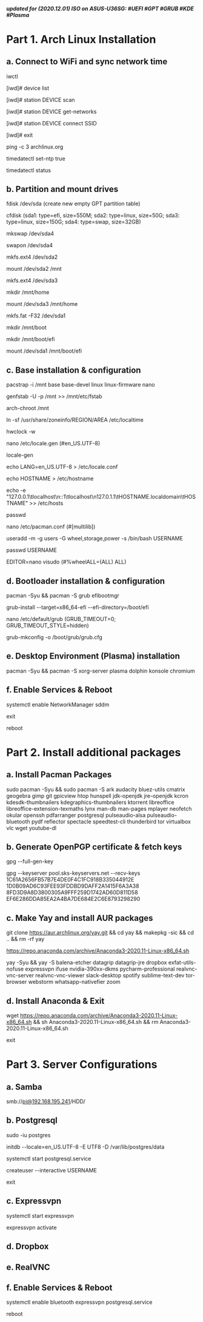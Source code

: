 ##### updated for (2020.12.01) ISO on ASUS-U36SG: #UEFI #GPT #GRUB #KDE #Plasma

# Part 1. Arch Linux Installation

## a. Connect to WiFi and sync network time
iwctl

[iwd]# device list

[iwd]# station DEVICE scan

[iwd]# station DEVICE get-networks

[iwd]# station DEVICE connect SSID

[iwd]# exit

ping -c 3 archlinux.org

timedatectl set-ntp true

timedatectl status

## b. Partition and mount drives
fdisk /dev/sda (create new empty GPT partition table)

cfdisk (sda1: type=efi, size=550M; sda2: type=linux, size=50G; sda3: type=linux, size=150G; sda4: type=swap, size=32GB)

mkswap /dev/sda4

swapon /dev/sda4

mkfs.ext4 /dev/sda2

mount /dev/sda2 /mnt

mkfs.ext4 /dev/sda3

mkdir /mnt/home

mount /dev/sda3 /mnt/home

mkfs.fat -F32 /dev/sda1

mkdir /mnt/boot

mkdir /mnt/boot/efi

mount /dev/sda1 /mnt/boot/efi

## c. Base installation & configuration
pacstrap -i /mnt base base-devel linux linux-firmware nano

genfstab -U -p /mnt >> /mnt/etc/fstab

arch-chroot /mnt

ln -sf /usr/share/zoneinfo/REGION/AREA /etc/localtime

hwclock -w

nano /etc/locale.gen (#en_US.UTF-8)

locale-gen

echo LANG=en_US.UTF-8 > /etc/locale.conf

echo HOSTNAME > /etc/hostname

echo -e "127.0.0.1\tlocalhost\n::1\tlocalhost\n127.0.1.1\tHOSTNAME.localdomain\tHOSTNAME" >> /etc/hosts

passwd

nano /etc/pacman.conf (#[multilib])

useradd -m -g users -G wheel,storage,power -s /bin/bash USERNAME

passwd USERNAME

EDITOR=nano visudo (#%wheelALL=(ALL) ALL)

## d. Bootloader installation & configuration
pacman -Syu && pacman -S grub efibootmgr

grub-install --target=x86_64-efi --efi-directory=/boot/efi

nano /etc/default/grub (GRUB_TIMEOUT=0; GRUB_TIMEOUT_STYLE=hidden)

grub-mkconfig -o /boot/grub/grub.cfg

## e. Desktop Environment (Plasma) installation
pacman -Syu && pacman -S xorg-server plasma dolphin konsole chromium

## f. Enable Services & Reboot
systemctl enable NetworkManager sddm

exit

reboot

# Part 2. Install additional packages

## a. Install Pacman Packages
sudo pacman -Syu && sudo pacman -S ark audacity bluez-utils cmatrix  geogebra gimp git gpicview htop hunspell jdk-openjdk jre-openjdk kcron kdesdk-thumbnailers kdegraphics-thumbnailers ktorrent libreoffice libreoffice-extension-texmaths lynx man-db man-pages mplayer neofetch okular openssh pdfarranger postgresql pulseaudio-alsa pulseaudio-bluetooth pydf reflector spectacle speedtest-cli thunderbird tor virtualbox vlc wget youtube-dl

## b. Generate OpenPGP certificate & fetch keys
gpg --full-gen-key

gpg --keyserver pool.sks-keyservers.net --recv-keys 1C61A2656FB57B7E4DE0F4C1FC918B335044912E 1D0B09AD6C93FEE93FDDBD9DAFF2A1415F6A3A38 8FD3D9A8D3800305A9FFF259D1742AD60D811D58 EF6E286DDA85EA2A4BA7DE684E2C6E8793298290

## c. Make Yay and install AUR packages
git clone https://aur.archlinux.org/yay.git && cd yay && makepkg -sic && cd .. && rm -rf yay

https://repo.anaconda.com/archive/Anaconda3-2020.11-Linux-x86_64.sh

yay -Syu && yay -S balena-etcher datagrip datagrip-jre dropbox exfat-utils-nofuse expressvpn ifuse nvidia-390xx-dkms pycharm-professional realvnc-vnc-server realvnc-vnc-viewer slack-desktop spotify sublime-text-dev tor-browser webstorm whatsapp-nativefier zoom

## d. Install Anaconda & Exit
wget https://repo.anaconda.com/archive/Anaconda3-2020.11-Linux-x86_64.sh && sh Anaconda3-2020.11-Linux-x86_64.sh && rm Anaconda3-2020.11-Linux-x86_64.sh

exit

# Part 3. Server Configurations

## a. Samba
smb://pi@192.168.195.241/HDD/

## b. Postgresql
sudo -iu postgres

initdb --locale=en_US.UTF-8 -E UTF8 -D /var/lib/postgres/data

systemctl start postgresql.service

createuser --interactive USERNAME

exit

## c. Expressvpn
systemctl start expressvpn

expressvpn activate

## d. Dropbox

## e. RealVNC

## f. Enable Services & Reboot
systemctl enable bluetooth expressvpn postgresql.service

reboot
